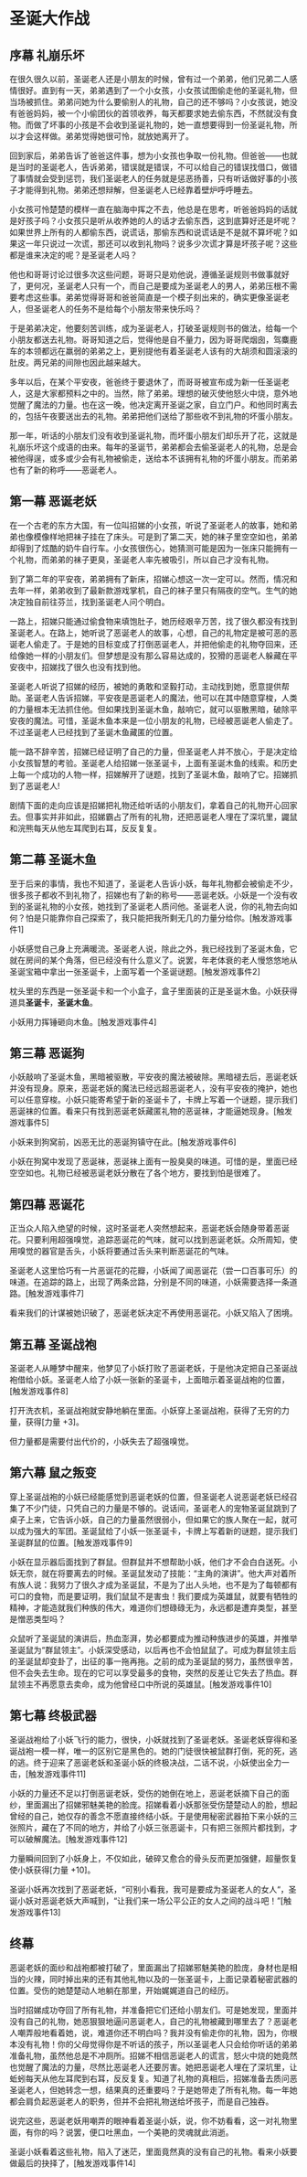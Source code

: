 # 圣诞大作战

## 序幕 礼崩乐坏
在很久很久以前，圣诞老人还是小朋友的时候，曾有过一个弟弟，他们兄弟二人感情很好。直到有一天，弟弟遇到了一个小女孩，小女孩试图偷走他的圣诞礼物，但当场被抓住。弟弟问她为什么要偷别人的礼物，自己的还不够吗？小女孩说，她没有爸爸妈妈，被一个小偷团伙的首领收养，每天都要求她去偷东西，不然就没有食物。而做了坏事的小孩是不会收到圣诞礼物的，她一直想要得到一份圣诞礼物，所以才会这样做。弟弟觉得她很可怜，就放她离开了。

回到家后，弟弟告诉了爸爸这件事，想为小女孩也争取一份礼物。但爸爸——也就是当时的圣诞老人，告诉弟弟，错误就是错误，不可以给自己的错误找借口，做错了事情就会受到惩罚，我们圣诞老人的任务就是惩恶扬善，只有听话做好事的小孩子才能得到礼物。弟弟还想辩解，但圣诞老人已经靠着壁炉呼呼睡去。

小女孩可怜楚楚的模样一直在脑海中挥之不去，他总是在思考，听爸爸妈妈的话就是好孩子吗？小女孩只是听从收养她的人的话才去偷东西，这到底算好还是坏呢？如果世界上所有的人都偷东西，说谎话，那偷东西和说谎话是不是就不算坏呢？如果这一年只说过一次谎，那还可以收到礼物吗？说多少次谎才算是坏孩子呢？这些都是谁来决定的呢？是圣诞老人吗？

他也和哥哥讨论过很多次这些问题，哥哥只是劝他说，遵循圣诞规则书做事就好了，更何况，圣诞老人只有一个，而自己是要成为圣诞老人的男人，弟弟压根不需要考虑这些事。弟弟觉得哥哥和爸爸简直是一个模子刻出来的，确实更像圣诞老人，但圣诞老人的任务不是给每个小朋友带来快乐吗？

于是弟弟决定，他要刻苦训练，成为圣诞老人，打破圣诞规则书的做法，给每一个小朋友都送去礼物。哥哥知道之后，觉得他是自不量力，因为哥哥爬烟囱，驾麋鹿车的本领都远在羸弱的弟弟之上，更别提他有着圣诞老人该有的大胡须和圆滚滚的肚皮。两兄弟的间隙也因此越来越大。

多年以后，在某个平安夜，爸爸终于要退休了，而哥哥被宣布成为新一任圣诞老人，这是大家都预料之中的。当然，除了弟弟。理想的破灭使他怒火中烧，意外地觉醒了魔法的力量。也在这一晚，他决定离开圣诞之家，自立门户。和他同时离去的，包括午夜要送出去的礼物。弟弟把他们送给了那些收不到礼物的坏蛋小朋友。

那一年，听话的小朋友们没有收到圣诞礼物，而坏蛋小朋友们却乐开了花，这就是礼崩乐坏这个成语的由来。每年的圣诞节，弟弟都会去偷圣诞老人的礼物，总是会被他得逞，或多或少会有礼物被偷走，送给本不该拥有礼物的坏蛋小朋友。而弟弟也有了新的称呼——恶诞老人。

## 第一幕 恶诞老妖
在一个古老的东方大国，有一位叫招娣的小女孩，听说了圣诞老人的故事，她和弟弟也像模像样地把袜子挂在了床头。可是到了第二天，她的袜子里空空如也，弟弟却得到了炫酷的奶牛自行车。小女孩很伤心，她猜测可能是因为一张床只能拥有一个礼物，而弟弟的袜子更臭，圣诞老人率先被吸引，所以自己才没有礼物。

到了第二年的平安夜，弟弟拥有了新床，招娣心想这一次一定可以。然而，情况和去年一样，弟弟收到了最新款游戏掌机，自己的袜子里只有隔夜的空气。生气的她决定独自前往芬兰，找到圣诞老人问个明白。

一路上，招娣只能通过偷食物来填饱肚子，她历经艰辛万苦，找了很久都没有找到圣诞老人。在路上，她听说了恶诞老人的故事，心想，自己的礼物定是被可恶的恶诞老人偷走了。于是她的目标变成了打倒恶诞老人，并把他偷走的礼物夺回来，还给像她一样的小朋友们。但梦想是没有那么容易达成的，狡猾的恶诞老人躲藏在平安夜中，招娣找了很久也没有找到他。

圣诞老人听说了招娣的经历，被她的勇敢和坚毅打动，主动找到她，愿意提供帮助。圣诞老人告诉招娣，平安夜是恶诞老人的魔法，他可以在其中随意穿梭，人类的力量根本无法抓住他。但如果找到圣诞木鱼，敲响它，就可以驱散黑暗，破除平安夜的魔法。可惜，圣诞木鱼本来是一位小朋友的礼物，已经被恶诞老人偷走了。不过圣诞老人已经找到了圣诞木鱼藏匿的位置。

能一路不辞辛苦，招娣已经证明了自己的力量，但圣诞老人并不放心，于是决定给小女孩智慧的考验。圣诞老人给招娣一张圣诞卡，上面有圣诞木鱼的线索。和历史上每一个成功的人物一样，招娣解开了谜题，找到了圣诞木鱼，敲响了它。招娣抓到了恶诞老人!

剧情下面的走向应该是招娣把礼物还给听话的小朋友们，拿着自己的礼物开心回家去。但事实并非如此，招娣霸占了所有的礼物，还把恶诞老人埋在了深坑里，鼹鼠和浣熊每天从他左耳爬到右耳，反反复复。


## 第二幕 圣诞木鱼
至于后来的事情，我也不知道了，圣诞老人告诉小妖，每年礼物都会被偷走不少，很多孩子都收不到礼物了，招娣也有了新的称号——恶诞老妖。小妖是一个没有收到的圣诞礼物的小女孩，她找到了圣诞老人质问他。圣诞老人说，你的礼物去向如何？怕是只能靠你自己探索了，我只能把我所剩无几的力量分给你。[触发游戏事件1]

小妖感觉自己身上充满暖流。圣诞老人说，除此之外，我已经找到了圣诞木鱼，它就在房间的某个角落，但已经没有什么意义了。说罢，年老体衰的老人慢悠悠地从圣诞宝箱中拿出一张圣诞卡，上面写着一个圣诞谜题。[触发游戏事件2]

枕头里的东西是一张圣诞卡和一个小盒子，盒子里面装的正是圣诞木鱼。小妖获得道具**圣诞卡**，**圣诞木鱼**。

小妖用力挥锤砸向木鱼。[触发游戏事件4]

## 第三幕 恶诞狗
小妖敲响了圣诞木鱼，黑暗被驱散，平安夜的魔法被破除。黑暗褪去后，恶诞老妖并没有现身。原来，恶诞老妖的魔法已经远超恶诞老人，没有平安夜的掩护，她也可以任意穿梭。小妖只能寄希望于新的圣诞卡了，卡牌上写着一个谜题，提示我们恶诞袜的位置。看来只有找到恶诞老妖藏匿礼物的恶诞袜，才能逼她现身。[触发游戏事件5]

小妖来到狗窝前，凶恶无比的恶诞狗镇守在此。[触发游戏事件6]

小妖在狗窝中发现了恶诞袜，恶诞袜上面有一股臭臭的味道。可惜的是，里面已经空空如也。礼物已经被恶诞老妖分散在了各个地方，要找到怕是很难了。

## 第四幕 恶诞花
正当众人陷入绝望的时候，这时圣诞老人突然想起来，恶诞老妖会随身带着恶诞花。只要利用超强嗅觉，追踪恶诞花的气味，就可以找到恶诞老妖。众所周知，使用嗅觉的器官是舌头，小妖将要通过舌头来判断恶诞花的气味。

圣诞老人这里恰巧有一片恶诞花的花瓣，小妖闻了闻恶诞花（尝一口百事可乐）的味道。在追踪的路上，出现了两条岔路，分别是不同的味道，小妖需要选择一条道路。[触发游戏事件7]

看来我们的计谋被她识破了，恶诞老妖决定不再使用恶诞花。小妖又陷入了困境。

## 第五幕 圣诞战袍
圣诞老人从睡梦中醒来，他梦见了小妖打败了恶诞老妖，于是他决定把自己圣诞战袍借给小妖。圣诞老人给了小妖一张新的圣诞卡，上面暗示着圣诞战袍的位置，[触发游戏事件8]

打开洗衣机，圣诞战袍就安静地躺在里面。小妖穿上圣诞战袍，获得了无穷的力量，获得[力量 +3]。

但力量都是需要付出代价的，小妖失去了超强嗅觉。

## 第六幕 鼠之叛变
穿上圣诞战袍的小妖已经能感觉到恶诞老妖的位置，但圣诞老人说恶诞老妖已经召集了不少门徒，只凭自己的力量是不够的。说话间，圣诞老人的宠物圣诞鼠跳到了桌子上来，它告诉小妖，自己的力量虽然很弱小，但如果它的族人聚在一起，就可以成为强大的军团。圣诞鼠给了小妖一张圣诞卡，卡牌上写着新的谜题，提示我们圣诞群鼠的位置。[触发游戏事件9]

小妖在显示器后面找到了群鼠。但群鼠并不想帮助小妖，他们才不会白白送死。小妖无奈，就在将要离去的时候。圣诞鼠发动了技能：“主角的演讲”。他大声对着所有族人说：我努力了很久才成为圣诞鼠，不是为了出人头地，也不是为了每顿都有可口的食物，而是要证明，我们鼠鼠不是害虫！我们要成为英雄鼠，就要有牺牲的精神，才能造就我们种族的伟大，难道你们想碌碌无为，永远都是遭弃类型，甚至是憎恶类型吗？

众鼠听了圣诞鼠的演讲后，热血澎湃，势必都要成为推动种族进步的英雄，并推举圣诞鼠为“群鼠领主”。小妖深受感动，以后再也不会怕鼠鼠了。可成为群鼠领主后的圣诞鼠却变卦了，出征的事一拖再拖。之前的成为圣诞鼠的努力，虽然很辛苦，但不会失去生命。现在的它可以享受最多的食物，突然的反差让它失去了热血。群鼠领主不再愿意去卖命，成为他曾经口中所说的英雄鼠。[触发游戏事件10]

## 第七幕 终极武器
圣诞战袍给了小妖飞行的能力，很快，小妖就找到了圣诞老妖。圣诞老妖穿得和圣诞战袍一模一样，唯一的区别它是黑色的。她的门徒很快被鼠群打倒，死的死，逃的逃。终于迎来了恶诞老妖和圣诞小妖的终极决战，二话不说，小妖使出全力一击，[触发游戏事件11]

小妖的力量还不足以打倒恶诞老妖，受伤的她倒在地上，恶诞老妖摘下自己的面纱，里面漏出了招娣邪魅美艳的脸庞。招娣看着小妖那张受伤楚楚动人的脸，想起曾经的自己，她仅存的善念不愿直接终结小妖。于是使用秘密武器拍下来小妖的三张照片，藏在了不同的地方，并给了小妖三张恶诞卡，只有把三张照片都找到，才可以破解魔法。[触发游戏事件12]

力量瞬间回到了小妖身上，不仅如此，破碎又愈合的骨头反而更加强健，超量恢复使小妖获得[力量 +10]。

圣诞小妖再次找到了恶诞老妖，“可别小看我，我可是要成为圣诞老人的女人“，圣诞小妖对恶诞老妖大声喊到，“让我们来一场公平公正的女人之间的战斗吧！”[触发游戏事件13]

## 终幕
恶诞老妖的面纱和战袍都被打破了，里面漏出了招娣邪魅美艳的脸庞，身材也是相当的火辣，同时掉出来的还有其他礼物以及的一张圣诞卡，上面记录着秘密武器的位置。受伤的她楚楚动人地躺在那里，开始娓娓道自己的经历。

当时招娣成功夺回了所有礼物，并准备把它们还给小朋友们。可是她发现，里面并没有自己的礼物，她恶狠狠地逼问恶诞老人，自己的礼物被藏到哪里去了？恶诞老人嘲弄般地看着她，说，难道你还不明白吗？我并没有偷走你的礼物，因为，你根本没有礼物！你的父母觉得你是不听话的孩子，所以圣诞老人只会给你听话的弟弟准备礼物，虽然他总是不冲厕所。招娣不相信恶诞老人的谎言，怒火中烧的她竟然也觉醒了魔法的力量，尽然比恶诞老人还要厉害。她把恶诞老人埋在了深坑里，让蚯蚓每天从他左耳爬到右耳，反反复复。知道了礼物的真相后，招娣准备去质问恶圣诞老人，但她转念一想，结果真的还重要吗？于是她带走了所有礼物。每一年她都会肩负起恶诞老人的职务，但并不会把礼物送给坏孩子，而是自己独吞。

说完这些，恶诞老妖用嘲弄的眼神看着圣诞小妖，说，你不妨看看，这一对礼物里面，有你的吗？说罢，便口吐黑血，一个美艳的灵魂就此消逝。

圣诞小妖看着这些礼物，陷入了迷茫，里面竟然真的没有自己的礼物。看来小妖要做最后的抉择了，[触发游戏事件14]